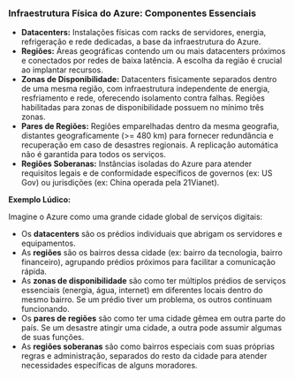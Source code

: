 ### Infraestrutura Física do Azure: Componentes Essenciais

* **Datacenters:** Instalações físicas com racks de servidores, energia, refrigeração e rede dedicadas, a base da infraestrutura do Azure.
* **Regiões:** Áreas geográficas contendo um ou mais datacenters próximos e conectados por redes de baixa latência. A escolha da região é crucial ao implantar recursos.
* **Zonas de Disponibilidade:** Datacenters fisicamente separados dentro de uma mesma região, com infraestrutura independente de energia, resfriamento e rede, oferecendo isolamento contra falhas. Regiões habilitadas para zonas de disponibilidade possuem no mínimo três zonas.
* **Pares de Regiões:** Regiões emparelhadas dentro da mesma geografia, distantes geograficamente (>= 480 km) para fornecer redundância e recuperação em caso de desastres regionais. A replicação automática não é garantida para todos os serviços.
* **Regiões Soberanas:** Instâncias isoladas do Azure para atender requisitos legais e de conformidade específicos de governos (ex: US Gov) ou jurisdições (ex: China operada pela 21Vianet).

**Exemplo Lúdico:**

Imagine o Azure como uma grande cidade global de serviços digitais:

* Os **datacenters** são os prédios individuais que abrigam os servidores e equipamentos.
* As **regiões** são os bairros dessa cidade (ex: bairro da tecnologia, bairro financeiro), agrupando prédios próximos para facilitar a comunicação rápida.
* As **zonas de disponibilidade** são como ter múltiplos prédios de serviços essenciais (energia, água, internet) em diferentes locais dentro do mesmo bairro. Se um prédio tiver um problema, os outros continuam funcionando.
* Os **pares de regiões** são como ter uma cidade gêmea em outra parte do país. Se um desastre atingir uma cidade, a outra pode assumir algumas de suas funções.
* As **regiões soberanas** são como bairros especiais com suas próprias regras e administração, separados do resto da cidade para atender necessidades específicas de alguns moradores.